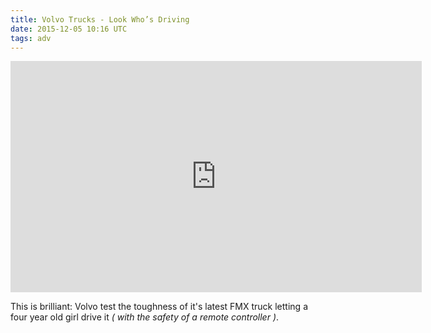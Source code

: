 ```yaml
---
title: Volvo Trucks - Look Who’s Driving
date: 2015-12-05 10:16 UTC
tags: adv
---
```

<iframe width="658" height="370" src="http://www.youtube.com/embed/7kx67NnuSd0" frameborder="0" allowfullscreen></iframe>

This is brilliant: Volvo test the toughness of it's latest FMX truck letting a four year old girl drive it _( with the safety of a remote controller )_.
